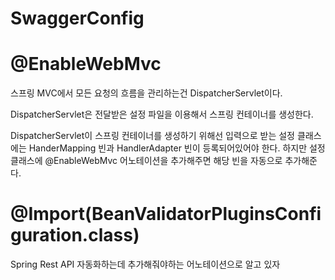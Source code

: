 # SwaggerConfig

# @EnableWebMvc
스프링 MVC에서 모든 요청의 흐름을 관리하는건 DispatcherServlet이다.

DispatcherServlet은 전달받은 설정 파일을 이용해서 스프링 컨테이너를 생성한다.

DispatcherServlet이 스프링 컨테이너를 생성하기 위해선 입력으로 받는 설정 클래스에는 HanderMapping 빈과 HandlerAdapter 빈이 등록되어있어야 한다. 하지만 설정 클래스에 @EnableWebMvc 어노테이션을 추가해주면 해당 빈을 자동으로 추가해준다.


# @Import(BeanValidatorPluginsConfiguration.class)
Spring Rest API 자동화하는데 추가해줘야하는 어노테이션으로 알고 있자
